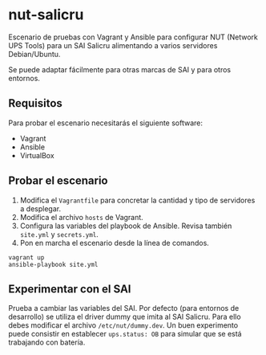 # nut-salicru

Escenario de pruebas con Vagrant y Ansible para configurar NUT (Network UPS Tools) para un SAI Salicru alimentando a varios servidores Debian/Ubuntu.

Se puede adaptar fácilmente para otras marcas de SAI y para otros entornos.

## Requisitos

Para probar el escenario necesitarás el siguiente software:

* Vagrant
* Ansible
* VirtualBox

## Probar el escenario

1. Modifica el `Vagrantfile` para concretar la cantidad y tipo de servidores a desplegar.
2. Modifica el archivo `hosts` de Vagrant.
3. Configura las variables del playbook de Ansible. Revisa también `site.yml` y `secrets.yml`.
4. Pon en marcha el escenario desde la línea de comandos.

~~~
vagrant up
ansible-playbook site.yml
~~~

## Experimentar con el SAI

Prueba a cambiar las variables del SAI. Por defecto (para entornos de desarrollo) se utiliza el driver dummy que imita al SAI Salicru. Para ello debes modificar el archivo `/etc/nut/dummy.dev`. Un buen experimento puede consistir en establecer `ups.status: OB` para simular que se está trabajando con batería.
